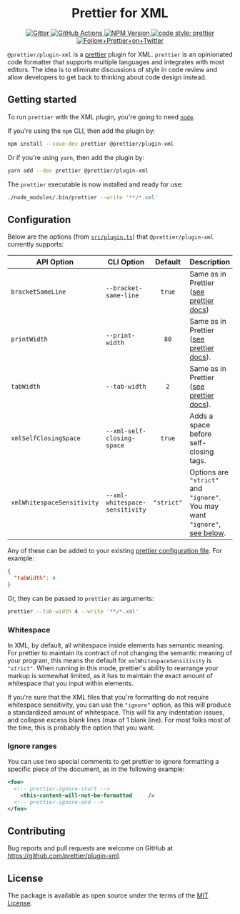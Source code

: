 <h1 align="center">Prettier for XML</h1>

<p align="center">
  <a href="https://gitter.im/jlongster/prettier">
    <img alt="Gitter" src="https://img.shields.io/gitter/room/jlongster/prettier.svg?style=flat-square">
  </a>
  <a href="https://github.com/prettier/plugin-xml/actions">
    <img alt="GitHub Actions" src="https://img.shields.io/github/workflow/status/prettier/plugin-xml/Main?style=flat-square">
  </a>
  <a href="https://www.npmjs.com/package/@prettier/plugin-xml">
    <img alt="NPM Version" src="https://img.shields.io/npm/v/@prettier/plugin-xml.svg?style=flat-square">
  </a>
  <a href="#badge">
    <img alt="code style: prettier" src="https://img.shields.io/badge/code_style-prettier-ff69b4.svg?style=flat-square">
  </a>
  <a href="https://twitter.com/PrettierCode">
    <img alt="Follow+Prettier+on+Twitter" src="https://img.shields.io/twitter/follow/prettiercode.svg?label=follow+prettier&style=flat-square">
  </a>
</p>

`@prettier/plugin-xml` is a [prettier](https://prettier.io/) plugin for XML. `prettier` is an opinionated code formatter that supports multiple languages and integrates with most editors. The idea is to eliminate discussions of style in code review and allow developers to get back to thinking about code design instead.

## Getting started

To run `prettier` with the XML plugin, you're going to need [`node`](https://nodejs.org/en/download/).

If you're using the `npm` CLI, then add the plugin by:

```bash
npm install --save-dev prettier @prettier/plugin-xml
```

Or if you're using `yarn`, then add the plugin by:

```bash
yarn add --dev prettier @prettier/plugin-xml
```

The `prettier` executable is now installed and ready for use:

```bash
./node_modules/.bin/prettier --write '**/*.xml'
```

## Configuration

Below are the options (from [`src/plugin.ts`](src/plugin.ts)) that `@prettier/plugin-xml` currently supports:

| API Option                 | CLI Option                     |  Default   | Description                                                                                           |
| -------------------------- | ------------------------------ | :--------: | ----------------------------------------------------------------------------------------------------- |
| `bracketSameLine`          | `--bracket-same-line`          |   `true`   | Same as in Prettier ([see prettier docs](https://prettier.io/docs/en/options.html#bracket-same-line)) |
| `printWidth`               | `--print-width`                |    `80`    | Same as in Prettier ([see prettier docs](https://prettier.io/docs/en/options.html#print-width)).      |
| `tabWidth`                 | `--tab-width`                  |    `2`     | Same as in Prettier ([see prettier docs](https://prettier.io/docs/en/options.html#tab-width)).        |
| `xmlSelfClosingSpace`      | `--xml-self-closing-space`     |   `true`   | Adds a space before self-closing tags.                                                                |
| `xmlWhitespaceSensitivity` | `--xml-whitespace-sensitivity` | `"strict"` | Options are `"strict"` and `"ignore"`. You may want `"ignore"`, [see below](#whitespace).             |

Any of these can be added to your existing [prettier configuration
file](https://prettier.io/docs/en/configuration.html). For example:

```json
{
  "tabWidth": 4
}
```

Or, they can be passed to `prettier` as arguments:

```bash
prettier --tab-width 4 --write '**/*.xml'
```

### Whitespace

In XML, by default, all whitespace inside elements has semantic meaning. For prettier to maintain its contract of not changing the semantic meaning of your program, this means the default for `xmlWhitespaceSensitivity` is `"strict"`. When running in this mode, prettier's ability to rearrange your markup is somewhat limited, as it has to maintain the exact amount of whitespace that you input within elements.

If you're sure that the XML files that you're formatting do not require whitespace sensitivity, you can use the `"ignore"` option, as this will produce a standardized amount of whitespace. This will fix any indentation issues, and collapse excess blank lines (max of 1 blank line). For most folks most of the time, this is probably the option that you want.

### Ignore ranges

You can use two special comments to get prettier to ignore formatting a specific piece of the document, as in the following example:

```xml
<foo>
  <!-- prettier-ignore-start -->
    <this-content-will-not-be-formatted     />
  <!-- prettier-ignore-end -->
</foo>
```

## Contributing

Bug reports and pull requests are welcome on GitHub at https://github.com/prettier/plugin-xml.

## License

The package is available as open source under the terms of the [MIT License](https://opensource.org/licenses/MIT).
